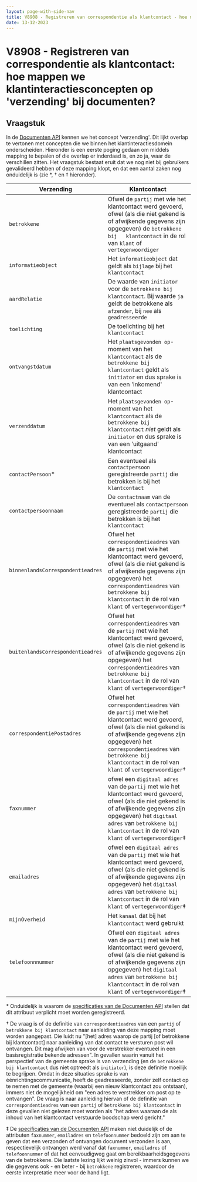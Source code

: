 ```yaml
---
layout: page-with-side-nav
title: V8908 - Registreren van correspondentie als klantcontact - hoe mappen we klantinteractiesconcepten op 'verzending' bij documenten?
date: 13-12-2023
---
```


# V8908 - Registreren van correspondentie als klantcontact: hoe mappen we klantinteractiesconcepten op 'verzending' bij documenten?

## Vraagstuk

In de [Documenten API](https://redocly.github.io/redoc/?url=https://raw.githubusercontent.com/VNG-Realisatie/gemma-documentregistratiecomponent/1.4.3/src/openapi.yaml#tag/verzendingen/operation/verzending_create) kennen we het concept 'verzending'. Dit lijkt overlap te vertonen met concepten die we binnen het klantinteractiesdomein onderscheiden. Hieronder is een eerste poging gedaan om middels mapping te bepalen of die overlap er inderdaad is, en zo ja, waar de verschillen zitten. Het vraagstuk bestaat eruit dat we nog niet bij gebruikers gevalideerd hebben of deze mapping klopt, en dat een aantal zaken nog onduidelijk is (zie *, † en ‡ hieronder).

| Verzending                        | Klantcontact                                                                                                                                                                                                                                                                  | 
|-----------------------------------|-------------------------------------------------------------------------------------------------------------------------------------------------------------------------------------------------------------------------------------------------------------------------------|
| `betrokkene`                      | Ofwel de `partij` met wie het klantcontact werd gevoerd, ofwel (als die niet gekend is of afwijkende gegevens zijn opgegeven) de `betrokkene bij   klantcontact` in de rol van `klant` of `vertegenwoordiger`                                                                 |
| `informatieobject`                | Het `informatieobject` dat geldt als `bijlage` bij het `klantcontact`                                                                                                                                                                                                         |
| `aardRelatie`                     | De waarde van `initiator` voor de `betrokkene bij klantcontact`. Bij waarde `ja` geldt de betrokkene als `afzender`, bij `nee` als `geadresseerde`                                                                                                                            |
| `toelichting`                     | De toelichting bij het `klantcontact`                                                                                                                                                                                                                                         |
| `ontvangstdatum`                  | Het `plaatsgevonden op`-moment van het `klantcontact` als de `betrokkene bij klantcontact` geldt als `initiator` en dus sprake is van een 'inkomend' klantcontact                                                                                                             |
| `verzenddatum`                    | Het `plaatsgevonden op`-moment van het `klantcontact` als de `betrokkene bij klantcontact` _niet_ geldt als `initiator` en dus sprake is van een 'uitgaand' klantcontact                                                                                                      |
| `contactPersoon`*                 | Een eventueel als `contactpersoon` geregistreerde `partij` die betrokken   is bij het `klantcontact`                                                                                                                                                                          |
| `contactpersoonnaam`              | De `contactnaam` van de eventueel als `contactpersoon` geregistreerde   `partij` die betrokken is bij het `klantcontact`                                                                                                                                                      |
| `binnenlandsCorrespondentieadres` | Ofwel het `correspondentieadres` van de `partij` met wie het klantcontact werd gevoerd, ofwel (als die niet gekend is of afwijkende gegevens zijn   opgegeven) het `correspondentieadres` van `betrokkene bij klantcontact` in de   rol van `klant` of `vertegenwoordiger`†   |
| `buitenlandsCorrespondentieadres` | Ofwel het `correspondentieadres` van de `partij` met wie het klantcontact werd gevoerd, ofwel (als die niet gekend is of afwijkende gegevens zijn   opgegeven) het `correspondentieadres` van `betrokkene bij klantcontact` in de   rol van `klant` of `vertegenwoordiger`†   |
| `correspondentiePostadres`        | Ofwel het `correspondentieadres` van de `partij` met wie het klantcontact werd gevoerd, ofwel (als die niet gekend is of afwijkende gegevens zijn   opgegeven) het `correspondentieadres` van `betrokkene bij klantcontact` in de   rol van `klant` of `vertegenwoordiger`†   |
| `faxnummer`                       | ofwel een `digitaal adres` van de `partij` met wie het klantcontact werd gevoerd, ofwel (als die niet gekend is of afwijkende gegevens zijn opgegeven)   het `digitaal adres` van `betrokkene bij klantcontact` in de rol van `klant`   of `vertegenwoordiger`‡               |
| `emailadres`                      | ofwel een `digitaal adres` van de `partij` met wie het klantcontact werd gevoerd, ofwel (als die niet gekend is of afwijkende gegevens zijn opgegeven)   het `digitaal adres` van `betrokkene bij klantcontact` in de rol van `klant`   of `vertegenwoordiger`‡               |
| `mijnOverheid`                    | Het `kanaal` dat bij het `klantcontact` werd gebruikt                                                                                                                                                                                                                         |
| `telefoonnnummer`                 | Ofwel een `digitaal adres` van de `partij` met wie het klantcontact werd gevoerd, ofwel (als die niet gekend is of afwijkende gegevens zijn opgegeven)   het `digitaal adres` van `betrokkene bij klantcontact` in de rol van `klant`   of `vertegenwoordiger`‡               |

\* Onduidelijk is waarom de [specificaties van de Documenten API](https://redocly.github.io/redoc/?url=https://raw.githubusercontent.com/VNG-Realisatie/gemma-documentregistratiecomponent/1.4.3/src/openapi.yaml#tag/verzendingen/operation/verzending_create) stellen dat dit attribuut verplicht moet worden geregistreerd.

† De vraag is of de definitie van `correspondentieadres` van een `partij` of `betrokkene bij klantcontact` naar aanleiding van deze mapping moet worden aangepast. Die luidt nu "[het] adres waarop de partij [of betrokkene bij klantcontact] naar aanleiding van dat contact te versturen post wil ontvangen. Dit mag afwijken van voor de verstrekker eventueel in een basisregistratie bekende adressen". In gevallen waarin vanuit het perspectief van de gemeente sprake is van verzending (en de `betrokkene bij klantcontact` dus niet optreedt als `initiator`), is deze definitie moeilijk te begrijpen. Omdat in deze situaties sprake is van éénrichtingscommunicatie, heeft de geadresseerde, zonder zelf contact op te nemen met de gemeente (waarbij een nieuw klantcontact zou ontstaan), immers niet de mogelijkheid om "een adres te verstrekker om post op te ontvangen". De vraag is naar aanleiding hiervan of de definitie van `correspondentieadres` van een `partij` of `betrokkene bij klantcontact` in deze gevallen niet gelezen moet worden als "het adres waaraan de als inhoud van het klantcontact verstuurde boodschap werd gericht."

‡ De [specificaties van de Documenten API](https://redocly.github.io/redoc/?url=https://raw.githubusercontent.com/VNG-Realisatie/gemma-documentregistratiecomponent/1.4.3/src/openapi.yaml#tag/verzendingen/operation/verzending_create) maken niet duidelijk of de attributen `faxnummer`, `emailadres` en `telefoonnummer` bedoeld zijn om aan te geven dat een verzonden of ontvangen document verzonden is aan, respectievelijk ontvangen werd vanaf dat `faxnummer`, `emailadres` of `telefoonnummer` of dat het eenvoudigweg gaat om bereikbaarheidsgegevens van de betrokkene. Die laatste lezing lijkt weinig zinvol - immers kunnen we die gegevens ook - en beter - bij `betrokkene` registreren, waardoor de eerste interpretatie meer voor de hand ligt.
